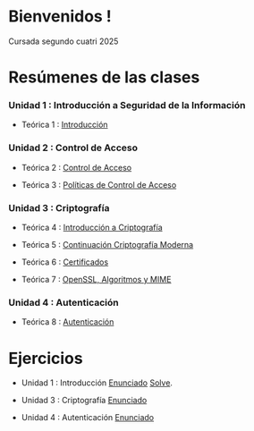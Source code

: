 # Bienvenidos !
Cursada segundo cuatri 2025

# Resúmenes de las clases  

### Unidad 1 : Introducción a Seguridad de la Información
- Teórica 1 : [ Introducción](https://github.com/ToniusRetonius/SegInf/blob/main/Te%C3%B3ricas/T1/Resumen%20T1.pdf)

### Unidad 2 : Control de Acceso
- Teórica 2 : [ Control de Acceso](https://github.com/ToniusRetonius/SegInf/blob/main/Te%C3%B3ricas/T2/Resumen%20T2.pdf)

- Teórica 3 : [ Políticas de Control de Acceso](https://github.com/ToniusRetonius/SegInf/blob/main/Te%C3%B3ricas/T3/Resumen%20T3.pdf)

### Unidad 3 : Criptografía

- Teórica 4 : [ Introducción a Criptografía](https://github.com/ToniusRetonius/SegInf/blob/main/Te%C3%B3ricas/T4/Resumen%20T4.pdf)

- Teórica 5 : [ Continuación Criptografía Moderna](https://github.com/ToniusRetonius/SegInf/blob/main/Te%C3%B3ricas/T5/Resumen%20T5.pdf)

- Teórica 6 : [ Certificados](https://github.com/ToniusRetonius/SegInf/blob/main/Te%C3%B3ricas/T6/Resumen%20T6.pdf)

- Teórica 7 : [ OpenSSL, Algoritmos y MIME](https://github.com/ToniusRetonius/SegInf/blob/main/Te%C3%B3ricas/T7/Resumen%20T7.pdf)


### Unidad 4 : Autenticación
- Teórica 8 : [Autenticación](https://github.com/ToniusRetonius/SegInf/blob/main/Te%C3%B3ricas/T8/Resumen%20T8.pdf)

# Ejercicios

- Unidad 1 : Introducción [Enunciado](https://github.com/ToniusRetonius/SegInf/blob/main/Gu%C3%ADas/1/P1.pdf) [ Solve](https://github.com/ToniusRetonius/SegInf/blob/main/Gu%C3%ADas/1/solve.pdf).

- Unidad 3 : Criptografía [ Enunciado](https://github.com/ToniusRetonius/SegInf/blob/main/Gu%C3%ADas/3/practica_unidad3.pdf)

- Unidad 4 : Autenticación [ Enunciado](https://github.com/ToniusRetonius/SegInf/blob/main/Gu%C3%ADas/4/practica4.pdf)